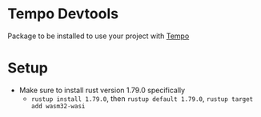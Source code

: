 # Tempo Devtools

Package to be installed to use your project with [Tempo](https://tempolabs.ai)

# Setup

- Make sure to install rust version 1.79.0 specifically
  - `rustup install 1.79.0`, then `rustup default 1.79.0`, `rustup target add wasm32-wasi`
